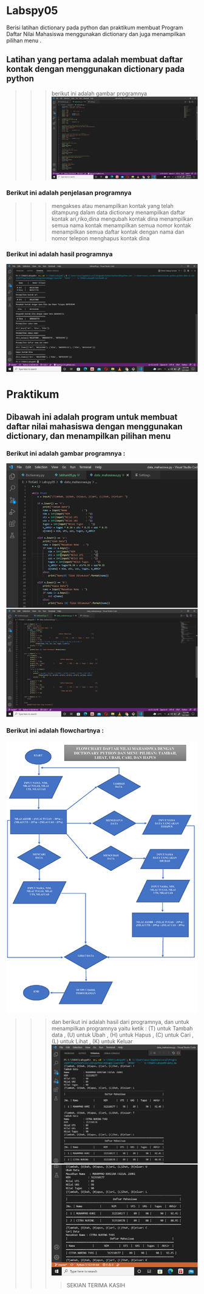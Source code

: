 # Labspy05
Berisi latihan dictionary pada python dan praktikum membuat Program Daftar Nilai Mahasiswa menggunakan dictionary dan juga menampilkan pilihan menu .
## Latihan yang pertama adalah membuat daftar kontak dengan menggunakan dictionary pada python
>>> berikut ini adalah gambar programnya
![gambar](ss/ss1.png)
### Berikut ini adalah penjelasan programnya
>>> mengakses atau menampilkan kontak yang telah ditampung dalam data dictionary
>>> menampilkan daftar kontak ari,riko,dina
>>> mengubah kontak dina
>>> menampilkan semua nama kontak
>>> menampilkan semua nomor kontak 
>>> menampilkan semua daftar kontak dengan nama dan nomor telepon
>>> menghapus kontak dina
### Berikut ini adalah hasil programnya
![gambar](ss/ss2.png)

# Praktikum
## Dibawah ini adalah program untuk membuat daftar nilai mahasiswa dengan menggunakan dictionary, dan menampilkan pilihan menu 
### Berikut ini adalah gambar programnya :
![gambar](ss/ss3.png)
![gambar](ss/ss4.png)
### Berikut ini adalah flowchartnya :
![gambar](ss/fc.png)
>>> dan berikut ini adalah hasil dari programnya, dan untuk menampilkan programnya yaitu ketik : (T) untuk Tambah data , (U) untuk Ubah , (H) untuk Hapus , (C) untuk Cari , (L) untuk Lihat , (K) untuk Keluar
![gambar](ss/ss5.png)
![gambar](ss/ss6.png)
>>>> SEKIAN TERIMA KASIH

